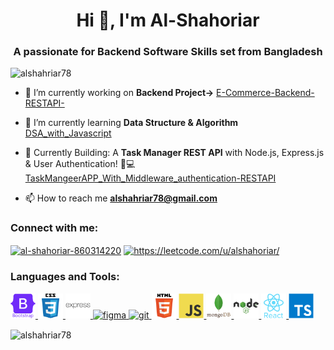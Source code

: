 <h1 align="center">Hi 👋, I'm Al-Shahoriar</h1>
<h3 align="center">A passionate for Backend Software Skills set from Bangladesh</h3>

<p align="left"> <img src="https://komarev.com/ghpvc/?username=alshahriar78&label=Profile%20views&color=0e75b6&style=flat" alt="alshahriar78" /> </p>

- 🔭 I’m currently working on **Backend Project->** [E-Commerce-Backend-RESTAPI-](https://github.com/Alshahriar78/E-Commerce-Backend-RESTAPI-)


- 🌱 I’m currently learning **Data Structure & Algorithm** [DSA_with_Javascript
](https://github.com/Alshahriar78/DSA_with_Javascript)

- 🚀 Currently Building: A **Task Manager REST API** with Node.js, Express.js & User Authentication! 🔐💻 [TaskMangeerAPP_With_Middleware_authentication-RESTAPI
](https://github.com/Alshahriar78/TaskMangeerAPP_With_Middleware_authentication-RESTAPI-)

- 📫 How to reach me **alshahriar78@gmail.com**

<h3 align="left">Connect with me:</h3>
<p align="left">
<a href="https://linkedin.com/in/al-shahoriar-860314220" target="blank"><img align="center" src="https://raw.githubusercontent.com/rahuldkjain/github-profile-readme-generator/master/src/images/icons/Social/linked-in-alt.svg" alt="al-shahoriar-860314220" height="30" width="40" /></a>
<a href="https://leetcode.com/u/AlShahoriar/" target="blank"><img align="center" src="https://raw.githubusercontent.com/rahuldkjain/github-profile-readme-generator/master/src/images/icons/Social/leet-code.svg" alt="https://leetcode.com/u/alshahoriar/" height="30" width="40" /></a>
</p>

<h3 align="left">Languages and Tools:</h3>
<p align="left"> <a href="https://getbootstrap.com" target="_blank" rel="noreferrer"> <img src="https://raw.githubusercontent.com/devicons/devicon/master/icons/bootstrap/bootstrap-plain-wordmark.svg" alt="bootstrap" width="40" height="40"/> </a> <a href="https://www.w3schools.com/css/" target="_blank" rel="noreferrer"> <img src="https://raw.githubusercontent.com/devicons/devicon/master/icons/css3/css3-original-wordmark.svg" alt="css3" width="40" height="40"/> </a> <a href="https://expressjs.com" target="_blank" rel="noreferrer"> <img src="https://raw.githubusercontent.com/devicons/devicon/master/icons/express/express-original-wordmark.svg" alt="express" width="40" height="40"/> </a> <a href="https://www.figma.com/" target="_blank" rel="noreferrer"> <img src="https://www.vectorlogo.zone/logos/figma/figma-icon.svg" alt="figma" width="40" height="40"/> </a> <a href="https://git-scm.com/" target="_blank" rel="noreferrer"> <img src="https://www.vectorlogo.zone/logos/git-scm/git-scm-icon.svg" alt="git" width="40" height="40"/> </a> <a href="https://www.w3.org/html/" target="_blank" rel="noreferrer"> <img src="https://raw.githubusercontent.com/devicons/devicon/master/icons/html5/html5-original-wordmark.svg" alt="html5" width="40" height="40"/> </a> <a href="https://developer.mozilla.org/en-US/docs/Web/JavaScript" target="_blank" rel="noreferrer"> <img src="https://raw.githubusercontent.com/devicons/devicon/master/icons/javascript/javascript-original.svg" alt="javascript" width="40" height="40"/> </a> <a href="https://www.mongodb.com/" target="_blank" rel="noreferrer"> <img src="https://raw.githubusercontent.com/devicons/devicon/master/icons/mongodb/mongodb-original-wordmark.svg" alt="mongodb" width="40" height="40"/> </a> <a href="https://nodejs.org" target="_blank" rel="noreferrer"> <img src="https://raw.githubusercontent.com/devicons/devicon/master/icons/nodejs/nodejs-original-wordmark.svg" alt="nodejs" width="40" height="40"/> </a> <a href="https://reactjs.org/" target="_blank" rel="noreferrer"> <img src="https://raw.githubusercontent.com/devicons/devicon/master/icons/react/react-original-wordmark.svg" alt="react" width="40" height="40"/> </a> <a href="https://www.typescriptlang.org/" target="_blank" rel="noreferrer"> <img src="https://raw.githubusercontent.com/devicons/devicon/master/icons/typescript/typescript-original.svg" alt="typescript" width="40" height="40"/> </a> </p>

<p><img align="center" src="https://github-readme-stats.vercel.app/api/top-langs?username=alshahriar78&show_icons=true&locale=en&layout=compact" alt="alshahriar78" /></p>
